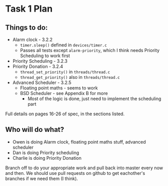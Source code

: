Task 1 Plan
===========

Things to do:
-------------
* Alarm clock - 3.2.2
    * `timer.sleep()` defined in `devices/timer.c`
    * Passes all tests except `alarm-priority`, which I think needs Priority Scheduling to work first
* Priority Scheduling - 3.2.3
* Priority Donation - 3.2.4
    * `thread_set_priority()` in `threads/thread.c`
    * `thread_get_priority()` also in `threads/thread.c`
* Advanced Scheduler - 3.2.5
    * Floating point maths - seems to work
    * BSD Scheduler - see Appendix B for more
        * Most of the logic is done, just need to implement the scheduling part

Full details on pages 16-26 of spec, in the sections listed.

Who will do what?
-----------------
* Owen is doing Alarm clock, floating point maths stuff, advanced scheduler
* Dan is doing Priority scheduling
* Charlie is doing Priority Donation

Branch off to do your appropriate work and pull back into master every now and then. We should use pull requests on github to get eachother's branches if we need them (I think).
